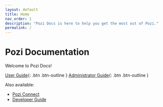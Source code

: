 ```yaml
---
layout: default
title: Home
nav_order: 1
description: "Pozi Docs is here to help you get the most out of Pozi."
permalink: /
---
```


# Pozi Documentation

Welcome to Pozi Docs!

[User Guide](user-guide/){: .btn .btn-outline }
[Administrator Guide](administrator-guide/){: .btn .btn-outline }

Also available:

* [Pozi Connect](pozi-connect/)
* [Developer Guide](developer-guide/)
